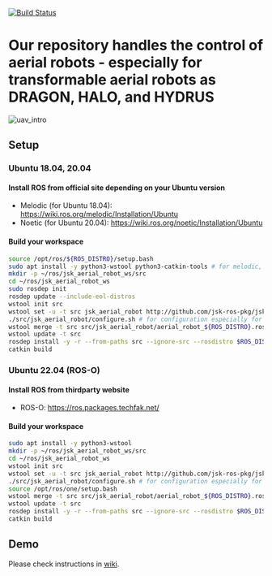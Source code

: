 [![Build Status](https://travis-ci.com/jsk-ros-pkg/jsk_aerial_robot.svg?branch=devel)](https://travis-ci.com/jsk-ros-pkg/jsk_aerial_robot)

# Our repository handles the control of aerial robots - especially for transformable aerial robots as DRAGON, HALO, and HYDRUS

![uav_intro](images/multilink-all.jpg)

## Setup

### Ubuntu 18.04, 20.04

#### Install ROS from official site depending on your Ubuntu version
- Melodic (for Ubuntu 18.04): https://wiki.ros.org/melodic/Installation/Ubuntu
- Noetic (for Ubuntu 20.04): https://wiki.ros.org/noetic/Installation/Ubuntu

#### Build your workspace

```bash
source /opt/ros/${ROS_DISTRO}/setup.bash
sudo apt install -y python3-wstool python3-catkin-tools # for melodic, please replace `python3` with `python`
mkdir -p ~/ros/jsk_aerial_robot_ws/src
cd ~/ros/jsk_aerial_robot_ws
sudo rosdep init
rosdep update --include-eol-distros
wstool init src
wstool set -u -t src jsk_aerial_robot http://github.com/jsk-ros-pkg/jsk_aerial_robot --git
./src/jsk_aerial_robot/configure.sh # for configuration especially for ros-o in jammy
wstool merge -t src src/jsk_aerial_robot/aerial_robot_${ROS_DISTRO}.rosinstall
wstool update -t src
rosdep install -y -r --from-paths src --ignore-src --rosdistro $ROS_DISTRO
catkin build
```

### Ubuntu 22.04 (ROS-O)

#### Install ROS from thirdparty website
- ROS-O: https://ros.packages.techfak.net/

#### Build your workspace

```bash
sudo apt install -y python3-wstool
mkdir -p ~/ros/jsk_aerial_robot_ws/src
cd ~/ros/jsk_aerial_robot_ws
wstool init src
wstool set -u -t src jsk_aerial_robot http://github.com/jsk-ros-pkg/jsk_aerial_robot --git
./src/jsk_aerial_robot/configure.sh # for configuration especially for ros-o in jammy
source /opt/ros/one/setup.bash
wstool merge -t src src/jsk_aerial_robot/aerial_robot_${ROS_DISTRO}.rosinstall
wstool update -t src
rosdep install -y -r --from-paths src --ignore-src --rosdistro $ROS_DISTRO
catkin build
```

## Demo
Please check instructions in [wiki](https://github.com/JSKAerialRobot/aerial_robot/wiki).
